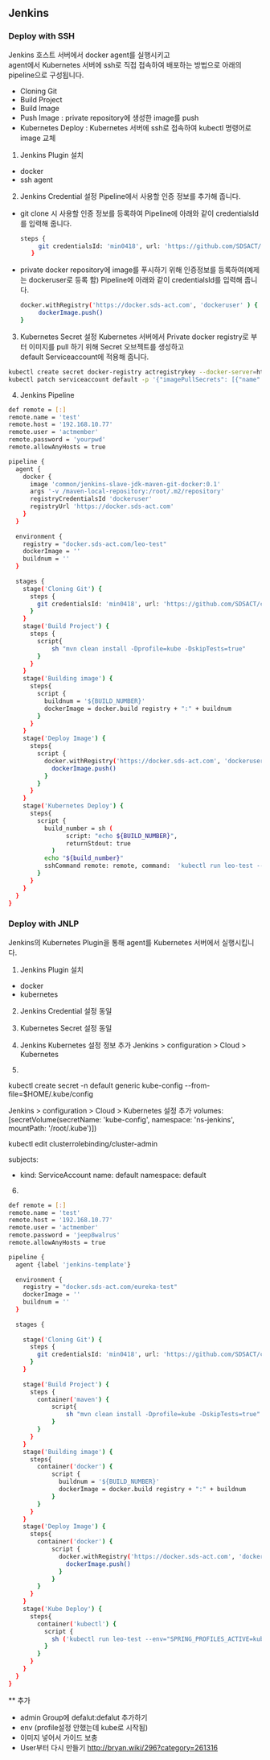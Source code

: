 
## Jenkins

### Deploy with SSH

Jenkins 호스트 서버에서 docker agent를 실행시키고  
agent에서 Kubernetes 서버에 ssh로 직접 접속하여 배포하는 방법으로 아래의 pipeline으로 구성됩니다.   
 - Cloning Git
 - Build Project
 - Build Image
 - Push Image : private repository에 생성한 image를 push
 - Kubernetes Deploy : Kubernetes 서버에 ssh로 접속하여 kubectl 명령어로 image 교체 


1. Jenkins Plugin 설치
 - docker
 - ssh agent

2. Jenkins Credential 설정
Pipeline에서 사용할 인증 정보를 추가해 줍니다. 
 - git clone 시 사용할 인증 정보를 등록하여 Pipeline에 아래와 같이 credentialsId를 입력해 줍니다.  
   ```sh
   steps {
        git credentialsId: 'min0418', url: 'https://github.com/SDSACT/coe-eureka.git'
      }
   ```
 - private docker repository에 image를 푸시하기 위해 인증정보를 등록하여(예제는 dockeruser로 등록 함) Pipeline에 아래와 같이 credentialsId를 입력해 줍니다.  
   ```sh
   docker.withRegistry('https://docker.sds-act.com', 'dockeruser' ) {
        dockerImage.push()
   }
   ```
   
3. Kubernetes Secret 설정
Kubernetes 서버에서 Private docker registry로 부터 이미지를 pull 하기 위해 Secret 오브젝트를 생성하고  
default Serviceaccount에 적용해 줍니다.

```sh
kubectl create secret docker-registry actregistrykey --docker-server=https://docker.sds-act.com --docker-username=dockeruser --docker-password=yourpwd
kubectl patch serviceaccount default -p '{"imagePullSecrets": [{"name": "actregistrykey"}]}'
```

4. Jenkins Pipeline 
```sh
def remote = [:]
remote.name = 'test'
remote.host = '192.168.10.77'
remote.user = 'actmember'
remote.password = 'yourpwd'
remote.allowAnyHosts = true

pipeline {
  agent {
    docker {
      image 'common/jenkins-slave-jdk-maven-git-docker:0.1'
      args '-v /maven-local-repository:/root/.m2/repository'
      registryCredentialsId 'dockeruser'
      registryUrl 'https://docker.sds-act.com'
    } 
  }
  
  environment {
    registry = "docker.sds-act.com/leo-test"
    dockerImage = ''
    buildnum = ''
  }
  
  stages {
    stage('Cloning Git') {
      steps {
        git credentialsId: 'min0418', url: 'https://github.com/SDSACT/coe-eureka.git'
      }
    }      
    stage('Build Project') {
      steps {
        script{
            sh "mvn clean install -Dprofile=kube -DskipTests=true"
        }
      }
    }          
    stage('Building image') {
      steps{
        script {
          buildnum = '${BUILD_NUMBER}'
          dockerImage = docker.build registry + ":" + buildnum
        }
      }
    }
    stage('Deploy Image') {
      steps{
        script {
          docker.withRegistry('https://docker.sds-act.com', 'dockeruser' ) {
            dockerImage.push()
          }
        }
      }
    }
    stage('Kubernetes Deploy') {
      steps{
        script {
          build_number = sh (
                script: "echo ${BUILD_NUMBER}",
                returnStdout: true
            )
          echo "${build_number}"
          sshCommand remote: remote, command:  'kubectl run leo-test --env="SPRING_PROFILES_ACTIVE=kube" --image=docker.sds-act.com/leo-test:' + build_number
        }
      }
    }
  }
}
```

### Deploy with JNLP

Jenkins의 Kubernetes Plugin을 통해 agent를 Kubernetes 서버에서 실행시킵니다.

1. Jenkins Plugin 설치
 - docker
 - kubernetes

2. Jenkins Credential 설정
동일
3. Kubernetes Secret 설정
동일

4. Jenkins Kubernetes 설정 정보 추가
Jenkins > configuration > Cloud > Kubernetes

5. 

kubectl create secret -n default generic kube-config --from-file=$HOME/.kube/config

Jenkins > configuration > Cloud > Kubernetes
설정 추가
volumes: [secretVolume(secretName: 'kube-config', namespace: 'ns-jenkins', mountPath: '/root/.kube')])


kubectl edit clusterrolebinding/cluster-admin

subjects:
- kind: ServiceAccount
  name: default
  namespace: default

6. 
```sh
def remote = [:]
remote.name = 'test'
remote.host = '192.168.10.77'
remote.user = 'actmember'
remote.password = 'jeep8walrus'
remote.allowAnyHosts = true

pipeline {
  agent {label 'jenkins-template'}
  
  environment {
    registry = "docker.sds-act.com/eureka-test"
    dockerImage = ''
    buildnum = ''
  }
  
  stages {
  
    stage('Cloning Git') {
      steps {
        git credentialsId: 'min0418', url: 'https://github.com/SDSACT/coe-eureka.git'
      }
    }   
       
    stage('Build Project') {
      steps {
        container('maven') {
            script{
                sh "mvn clean install -Dprofile=kube -DskipTests=true"
            }
        }
      }
    }
    stage('Building image') {
      steps{
        container('docker') {
            script {
              buildnum = '${BUILD_NUMBER}'
              dockerImage = docker.build registry + ":" + buildnum
            }
        }
      }
    }
    stage('Deploy Image') {
      steps{
        container('docker') {        
            script {
              docker.withRegistry('https://docker.sds-act.com', 'dockeruser' ) {
                dockerImage.push()
              }
            }
        }
      }
    }
    stage('Kube Deploy') {
      steps{
        container('kubectl') {   
          script {
            sh ('kubectl run leo-test --env="SPRING_PROFILES_ACTIVE=kube" --image=docker.sds-act.com/eureka-test:' + buildnum)
          }
        }
      }
    }
  }
}
```

** 추가
- admin Group에 defalut:defalut 추가하기
- env (profile설정 안했는데 kube로 시작됨)
- 이미지 넣어서 가이드 보충
- User부터 다시 만들기 
http://bryan.wiki/296?category=261316

